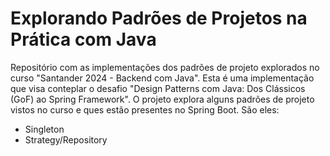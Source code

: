# Explorando Padrões de Projetos na Prática com Java

Repositório com as implementações dos padrões de projeto explorados no curso "Santander 2024 - Backend com Java". Esta é uma implementação que visa conteplar o desafio "Design Patterns com Java: Dos Clássicos (GoF) ao Spring Framework".
O projeto explora alguns padrões de projeto vistos no curso e ques estão presentes no Spring Boot. São eles:
- Singleton
- Strategy/Repository
